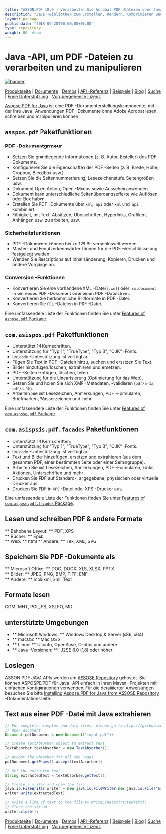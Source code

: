 ```yaml
---
title: "ASSON.PDF 18.9 | Verarbeiten Sie Acrobat PDF -Dateien über Java API" 
description: "Java -Bibliothek zum Erstellen, Rendern, Komprimieren und Konvertieren von PDF. Unterstützt benutzerdefinierte Schriftarten, JavaScript, Diagramme, Lesezeichen, Bilder, Exportieren, Annotation, Formulare und Druck." 
layout: package
publishdate: "2018-09-28T00:00:00+00:00"
type: repository
weight: 00	#rem
---
```


# Java -API, um PDF -Dateien zu verarbeiten und zu manipulieren
[![banner](/res_repo/img/compress/aspose_pdf-for-java-banner.png)](./)

[Produktseite](https://products.aspose.com/pdf/java) | [Dokumente](https://docs.aspose.com/pdf/java/) | [Demos](https://products.aspose.app/pdf/family) | [API -Referenz](https://apireference.aspose.com/pdf/java) | [Beispiele](https://github.com/aspose-pdf/Aspose.PDF-for-Java/tree/master/Beispiele) | [Blog](https://blog.aspose.com/category/pdf/) | [Suche](https://search.aspose.com/) | [Freie Unterstützung](https://forum.aspose.com/c/pdf) | [Vorübergehende Lizenz](https://purchase.aspose.com/temporary-license)

[Aspose.PDF for Java](https://products.aspose.com/pdf/java) ist eine PDF -Dokumenterstellungskomponente, mit der Ihre Java -Anwendungen PDF -Dokumente ohne Adobe Acrobat lesen, schreiben und manipulieren können.

## `asspos.pdf` Paketfunktionen

### PDF -Dokumentgrmeur
- Setzen Sie grundlegende Informationen (z. B. Autor, Ersteller) des PDF -Dokuments.
- Konfigurieren Sie die Eigenschaften der PDF -Seiten (z. B. Breite, Höhe, Cropbox, Bleedbox usw.).
- Setzen Sie die Seitennummerierung, Lesezeichenstufe, Seitengrößen usw.
- Dokument Open Action, Open -Modus sowie Aussehen anwenden.
- Dokument kann unterschiedliche Seitenübergangseffekte wie Auflösen oder Box haben.
- Erstellen Sie PDF -Dokumente über `xml`,` api` oder `xml` und` api` kombiniert.
- Fähigkeit, mit Text, Absätzen, Überschriften, Hyperlinks, Grafiken, Anhängen usw. zu arbeiten, usw.

### Sicherheitsfunktionen
- PDF -Dokumente können bis zu 128 Bit verschlüsselt werden.
- Master- und Benutzerkennwörter können für die PDF -Verschlüsselung festgelegt werden.
- Wenden Sie Rescriptions auf Inhaltsänderung, Kopieren, Drucken und andere Vorgänge an.

### Conversion -Funktionen
- Konvertieren Sie eine vorhandene XML -Datei (`.xml`) oder` xmldocument` in ein neues PDF -Dokument oder einen PDF -Dateistrom.
- Konvertieren Sie herkömmliche Bildformate in PDF -Datei.
- Konvertieren Sie `PCL` -Dateien in PDF -Datei.

Eine umfassendere Liste der Funktionen finden Sie unter [Features of `aspose.pdf` Package](https://docs.aspose.com/pdf/java/features-of-aspose-pdf-package/).

## `com.asispos.pdf` Paketfunktionen
- Unterstützt 14 Kernschriften.
- Unterstützung für "Typ 1", "TrueType", "Typ 3", "CJK" -Fonts.
- `Unicode` -Unterstützung ist verfügbar.
- Fügen Sie Text in PDF -Dateien hinzu, suchen und ersetzen Sie Text.
- Bilder hinzufügen/löschen, extrahieren und ersetzen.
- PDF -Seiten einfügen, löschen, teilen.
- Unterstützung für die Linearisierung (Optimierung für das Web).
- Setzen Sie und holen Sie sich XMP -Metadaten.
-validieren (`pdf/a-1a`,` pdf/a-1b`).
- Arbeiten Sie mit Lesezeichen, Anmerkungen, PDF -Formularen, Briefmarken, Wasserzeichen und mehr.

Eine umfassendere Liste der Funktionen finden Sie unter [Features of `com.aspose.pdf` Package](https://docs.aspose.com/pdf/java/features-of-com-aspose-pdf-package/).

## `com.asispsis.pdf.facades` Paketfunktionen
- Unterstützt 14 Kernschriften.
- Unterstützung für "Typ 1", "TrueType", "Typ 3", "CJK" -Fonts.
- `Unicode` -Unterstützung ist verfügbar.
- Text und Bilder hinzufügen, ersetzen und extrahieren (aus dem gesamten PDF, einer bestimmten Seite oder einer Seitengruppe).
- Arbeiten Sie mit Lesezeichen, Anmerkungen, PDF -Formularen, Links, Aktionen, Unterschriften und mehr.
- Drucken Sie PDF auf Standard-, angegebene, physischen oder virtuelle Drucker aus.
- Drucken Sie PDF in `XPS` -Datei oder XPS -Drucker aus.

Eine umfassendere Liste der Funktionen finden Sie unter [Features of `com.aspose.pdf.facades` Package](https://docs.aspose.com/pdf/java/features-of-com-aspose-pdf-facades-package/).

## Lesen und schreiben PDF & andere Formate
** Behobene Layout: ** PDF, XPS \
** Bücher: ** Epub \
** Web: ** html
** Andere: ** Tex, XML, SVG

## Speichern Sie PDF -Dokumente als
** Microsoft Office: ** DOC, DOCX, XLS, XLSX, PPTX \
** Bilder: ** JPEG, PNG, BMP, TIFF, EMF \
** Andere: ** mobixml, xml, Text

## Formate lesen
CGM, MHT, PCL, PS, XSLFO, MD

## unterstützte Umgebungen
- ** Microsoft Windows: ** Windows Desktop & Server (x86, x64)
- ** macOS: ** Mac OS x
- ** Linux: ** Ubuntu, OpenSuse, Centos und andere
- ** Java -Versionen: ** `J2SE 8.0 (1,8) oder höher

## Loslegen

ASSON.PDF JAVA APIs werden am [ASSOSE Repository](https://releases.aspose.com/pdf/java/) gehostet. Sie können ASPOSPE.PDF für Java -API einfach in Ihren Maven -Projekten mit einfachen Konfigurationen verwenden. Für die detaillierten Anweisungen besuchen Sie bitte [Installing Aspose.PDF for Java from ASSOSE Repository](https://docs.aspose.com/pdf/java/installation/) -Dokumentationsseite.

## Text aus einer PDF -Datei mit Java extrahieren

```java
// For complete examples and data files, please go to https://github.com/aspose-pdf/Aspose.Pdf-for-Java
// Open document
Document pdfDocument = new Document("input.pdf");

// Create TextAbsorber object to extract text
TextAbsorber textAbsorber = new TextAbsorber();

// Accept the absorber for all the pages
pdfDocument.getPages().accept(textAbsorber);

// Get the extracted text
String extractedText = textAbsorber.getText();

// Create a writer and open the file
java.io.FileWriter writer = new java.io.FileWriter(new java.io.File("Extracted_text.txt"));
writer.write(extractedText);

// Write a line of text to the file tw.WriteLine(extractedText);
// Close the stream
writer.close();
```

[Produktseite](https://products.aspose.com/pdf/java) | [Dokumente](https://docs.aspose.com/pdf/java/) | [Demos](https://products.aspose.app/pdf/family) | [API -Referenz](https://apireference.aspose.com/pdf/java) | [Beispiele](https://github.com/aspose-pdf/Aspose.PDF-for-Java/tree/master/Beispiele) | [Blog](https://blog.aspose.com/category/pdf/) | [Suche](https://search.aspose.com/) | [Freie Unterstützung](https://forum.aspose.com/c/pdf) | [Vorübergehende Lizenz](https://purchase.aspose.com/temporary-license)
